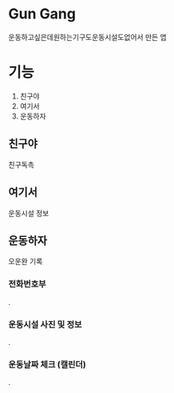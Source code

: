 # Gun Gang
운동하고싶은데원하는기구도운동시설도없어서 만든 앱

# 기능
1. 친구야
2. 여기서
3. 운동하자

## 친구야
친구독촉

## 여기서
운동시설 정보

## 운동하자
오운완 기록

### 전화번호부
.

### 운동시설 사진 및 정보
.
### 운동날짜 체크 (캘린더)
.
